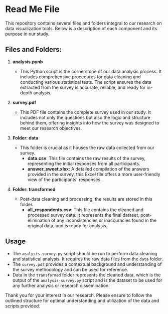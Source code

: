 # Read Me File

This repository contains several files and folders integral to our research on data visualization tools. Below is a description of each component and its purpose in our study.

## Files and Folders:

1. **analysis.pynb**
   - This Python script is the cornerstone of our data analysis process. It includes comprehensive procedures for data cleaning and conducting various statistical tests. The script ensures the data extracted from the survey is accurate, reliable, and ready for in-depth analysis.

2. **survey.pdf**
   - This PDF file contains the complete survey used in our study. It includes not only the questions but also the logic and structure behind them, offering insights into how the survey was designed to meet our research objectives.

3. **Folder: data**
   - This folder is crucial as it houses the raw data collected from our survey.
     - **data.csv**: This file contains the raw results of the survey, representing the initial responses from all participants.
     - **answer_sweet.xlsx**: A detailed compilation of the answers provided in the survey, this Excel file offers a more user-friendly view of the participants' responses.

4. **Folder: transformed**
   - Post-data cleaning and processing, the results are stored in this folder.
     - **all_respondents.csv**: This file contains the cleaned and processed survey data. It represents the final dataset, post-elimination of any inconsistencies or inaccuracies found in the original data, and is ready for analysis.

## Usage

- The `analysis-survey.py` script should be run to perform data cleaning and statistical analysis. It requires the raw data files from the `data` folder.
- The `survey.pdf` provides a contextual background and understanding of the survey methodology and can be used for reference.
- Data in the `transformed` folder represents the cleaned data, which is the output of the `analysis-survey.py` script and is the dataset to be used for any further analysis or research dissemination.

Thank you for your interest in our research. Please ensure to follow the outlined structure for optimal understanding and utilization of the data and scripts provided.
